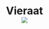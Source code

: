 <p> 
  <h1 align="center">Vieraat<br>
  <img src="https://profile-counter.glitch.me/lazzisdeveloping/count.svg" />
    </h1>
</p>
